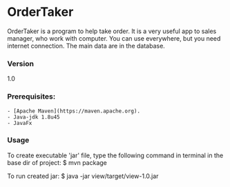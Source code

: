 # OrderTaker

OrderTaker is a program to help take order. It is a very useful app to sales manager, who work with computer.
You can use everywhere, but you need internet connection. The main data are in the database.

### Version

1.0

### Prerequisites:
    - [Apache Maven](https://maven.apache.org).
    - Java-jdk 1.8u45
    - JavaFx

### Usage

To create executable 'jar' file, type the following command in terminal in the base dir of project:
    $ mvn package

To run created jar:
    $ java -jar view/target/view-1.0.jar